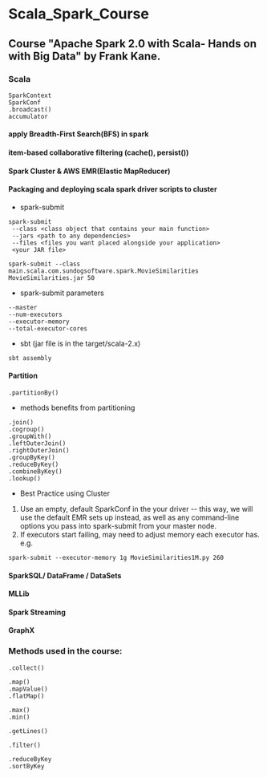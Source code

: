 # Scala_Spark_Course

## Course "Apache Spark 2.0 with Scala- Hands on with Big Data" by Frank Kane.

### Scala
```
SparkContext
SparkConf
.broadcast()
accumulator
```
#### apply Breadth-First Search(BFS) in spark
#### item-based collaborative filtering (cache(), persist())

#### Spark Cluster & AWS EMR(Elastic MapReducer)
#### Packaging and deploying scala spark driver scripts to cluster
* spark-submit
```
spark-submit
 --class <class object that contains your main function>
 --jars <path to any dependencies>
 --files <files you want placed alongside your application>
 <your JAR file>
```
```
spark-submit --class main.scala.com.sundogsoftware.spark.MovieSimilarities MovieSimilarities.jar 50
```

* spark-submit parameters
```
--master
--num-executors
--executor-memory
--total-executor-cores
```
* sbt (jar file is in the target/scala-2.x)
```
sbt assembly
```
#### Partition
```
.partitionBy()
```
* methods benefits from partitioning
```
.join()
.cogroup()
.groupWith()
.leftOuterJoin()
.rightOuterJoin()
.groupByKey()
.reduceByKey()
.combineByKey()
.lookup()
```
* Best Practice using Cluster
1. Use an empty, default SparkConf in the your driver
   -- this way, we will use the default EMR sets up instead,
   as well as any command-line options you pass into spark-submit from your master node.
2. If executors start failing, may need to adjust memory each executor has. e.g.
```
spark-submit --executor-memory 1g MovieSimilarities1M.py 260
```
#### SparkSQL/ DataFrame / DataSets
#### MLLib
#### Spark Streaming
#### GraphX


### Methods used in the course:
```
.collect()
```
```
.map()
.mapValue()
.flatMap()
```
```
.max()
.min()
```
```
.getLines()
```
```
.filter()
```
```
.reduceByKey
.sortByKey
```
